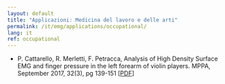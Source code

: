 ```yaml
---
layout: default
title: "Applicazioni: Medicina del lavoro e delle arti"
permalink: /it/emg/applications/occupational/
lang: it
ref: occupational
---
```


<ul>
    <li>P. Cattarello, R. Merletti, F. Petracca, Analysis of High Density Surface EMG and finger pressure in the left forearm of violin players.
MPPA, September 2017, 32(3), pg 139-151 [<a href="/assets/pdfs/publications/2017_MPPA.pdf">PDF</a>]</li>
</ul>